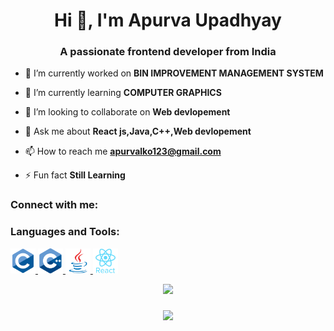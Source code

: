 <h1 align="center">Hi 👋, I'm Apurva Upadhyay</h1>
<h3 align="center">A passionate frontend developer from India</h3>

- 🔭 I’m currently worked on **BIN IMPROVEMENT MANAGEMENT SYSTEM**

- 🌱 I’m currently learning **COMPUTER GRAPHICS**

- 👯 I’m looking to collaborate on **Web devlopement**

- 💬 Ask me about **React js,Java,C++,Web devlopement**

- 📫 How to reach me **apurvalko123@gmail.com**

- ⚡ Fun fact **Still Learning**

<h3 align="left">Connect with me:</h3>
<p align="left">
</p>

<h3 align="left">Languages and Tools:</h3>
<p align="left"> <a href="https://www.cprogramming.com/" target="_blank" rel="noreferrer"> <img src="https://raw.githubusercontent.com/devicons/devicon/master/icons/c/c-original.svg" alt="c" width="40" height="40"/> </a> <a href="https://www.w3schools.com/cpp/" target="_blank" rel="noreferrer"> <img src="https://raw.githubusercontent.com/devicons/devicon/master/icons/cplusplus/cplusplus-original.svg" alt="cplusplus" width="40" height="40"/> </a> <a href="https://www.java.com" target="_blank" rel="noreferrer"> <img src="https://raw.githubusercontent.com/devicons/devicon/master/icons/java/java-original.svg" alt="java" width="40" height="40"/> </a> <a href="https://reactjs.org/" target="_blank" rel="noreferrer"> <img src="https://raw.githubusercontent.com/devicons/devicon/master/icons/react/react-original-wordmark.svg" alt="react" width="40" height="40"/> </a> </p>
<div align="center">
  <img src="https://profile-counter.glitch.me/apurvaupadhyay96/count.svg?"  />
</div>

###

<div align="center">
  <img height="200" src="https://i.imgflip.com/65efzo.gif"  />
</div>

###
